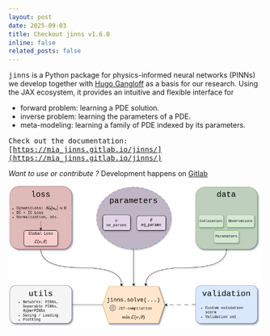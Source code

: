 ```yaml
---
layout: post
date: 2025-09-03
title: Checkout jinns v1.6.0
inline: false
related_posts: false
---
```


<tt>jinns</tt> is a Python package for physics-informed neural networks (PINNs) we develop together with [Hugo Gangloff](https://hgangloff.github.io/) as a basis for our research. Using the JAX ecosystem, it provides an intuitive and flexible interface for

 * forward problem: learning a PDE solution.
 * inverse problem: learning the parameters of a PDE.
 * meta-modeling: learning a family of PDE indexed by its parameters.

<tt>Check out the documentation: [https://mia_jinns.gitlab.io/jinns/](https://mia_jinns.gitlab.io/jinns/)</tt>

*Want to use or contribute ?* Development happens on [Gitlab](https://gitlab.com/mia_jinns/jinns)

![image](/assets/img/jinns-diagram.png)
